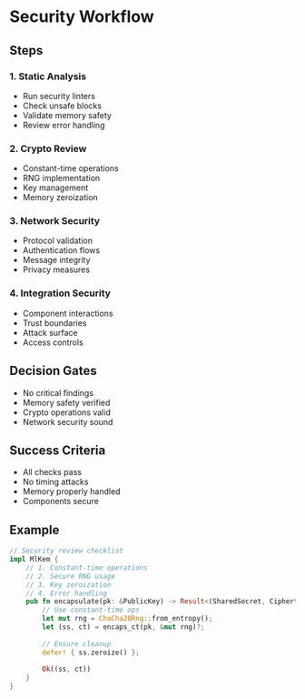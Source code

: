 # Security Workflow

## Steps

### 1. Static Analysis
- Run security linters
- Check unsafe blocks
- Validate memory safety
- Review error handling

### 2. Crypto Review
- Constant-time operations
- RNG implementation
- Key management
- Memory zeroization

### 3. Network Security
- Protocol validation
- Authentication flows
- Message integrity
- Privacy measures

### 4. Integration Security
- Component interactions
- Trust boundaries
- Attack surface
- Access controls

## Decision Gates
- No critical findings
- Memory safety verified
- Crypto operations valid
- Network security sound

## Success Criteria
- All checks pass
- No timing attacks
- Memory properly handled
- Components secure

## Example
```rust
// Security review checklist
impl MlKem {
    // 1. Constant-time operations
    // 2. Secure RNG usage
    // 3. Key zeroization
    // 4. Error handling
    pub fn encapsulate(pk: &PublicKey) -> Result<(SharedSecret, Ciphertext), CryptoError> {
        // Use constant-time ops
        let mut rng = ChaCha20Rng::from_entropy();
        let (ss, ct) = encaps_ct(pk, &mut rng)?;
        
        // Ensure cleanup
        defer! { ss.zeroize() };
        
        Ok((ss, ct))
    }
}